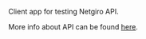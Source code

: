 Client app for testing Netgiro API.

More info about API can be found [here](https://netgiro.github.io/).
